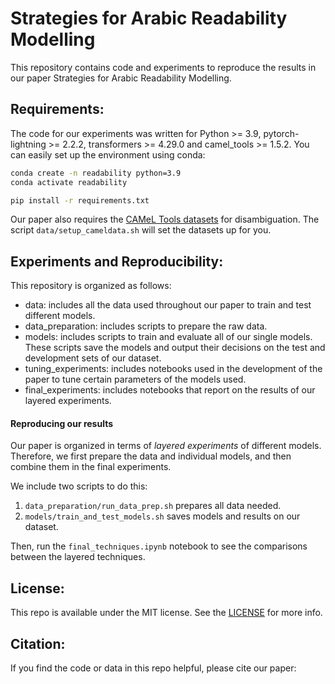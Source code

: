 # Strategies for Arabic Readability Modelling

This repository contains code and experiments to reproduce the results in our paper Strategies for Arabic Readability Modelling.

## Requirements:

The code for our experiments was written for Python >= 3.9, pytorch-lightning >= 2.2.2, transformers >= 4.29.0 and camel_tools >= 1.5.2. You can easily set up the environment using conda:

```bash
conda create -n readability python=3.9
conda activate readability

pip install -r requirements.txt
```

Our paper also requires the [CAMeL Tools datasets](https://github.com/CAMeL-Lab/camel_tools) for disambiguation. The script `data/setup_cameldata.sh` will set the datasets up for you.

## Experiments and Reproducibility:

This repository is organized as follows:
- data: includes all the data used throughout our paper to train and test different models.
- data_preparation: includes scripts to prepare the raw data.
- models: includes scripts to train and evaluate all of our single models. These scripts save the models and output their decisions on the test and development sets of our dataset.
- tuning_experiments: includes notebooks used in the development of the paper to tune certain parameters of the models used.
- final_experiments: includes notebooks that report on the results of our layered experiments.

#### Reproducing our results

Our paper is organized in terms of *layered experiments* of different models. Therefore, we first prepare the data and individual models, and then combine them in the final experiments.

We include two scripts to do this:
1. `data_preparation/run_data_prep.sh` prepares all data needed.
2. `models/train_and_test_models.sh` saves models and results on our dataset.

Then, run the `final_techniques.ipynb` notebook to see the comparisons between the layered techniques.

## License:
This repo is available under the MIT license. See the [LICENSE](LICENSE) for more info.


## Citation:
If you find the code or data in this repo helpful, please cite our paper:


